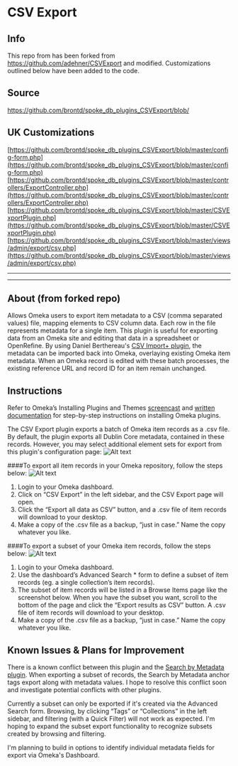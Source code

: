 # CSV Export

## Info

This repo from has been forked from https://github.com/adehner/CSVExport and modified. Customizations outlined below have been added to the code.

## Source

https://github.com/brontd/spoke_db_plugins_CSVExport/blob/

## UK Customizations

[https://github.com/brontd/spoke_db_plugins_CSVExport/blob/master/config-form.php](https://github.com/brontd/spoke_db_plugins_CSVExport/blob/master/config-form.php)
[https://github.com/brontd/spoke_db_plugins_CSVExport/blob/master/controllers/ExportController.php](https://github.com/brontd/spoke_db_plugins_CSVExport/blob/master/controllers/ExportController.php)
[https://github.com/brontd/spoke_db_plugins_CSVExport/blob/master/CSVExportPlugin.php](https://github.com/brontd/spoke_db_plugins_CSVExport/blob/master/CSVExportPlugin.php)
[https://github.com/brontd/spoke_db_plugins_CSVExport/blob/master/views/admin/export/csv.php](https://github.com/brontd/spoke_db_plugins_CSVExport/blob/master/views/admin/export/csv.php)

--- 

---

## About (from forked repo)
Allows Omeka users to export item metadata to a CSV (comma separated values) file, mapping elements to CSV column data. Each row in the file represents metadata for a single item. This plugin is useful for exporting data from an Omeka site and editing that data in a spreadsheet or OpenRefine. By using Daniel Berthereau's <a href="https://github.com/Daniel-KM/CsvImportPlus">CSV Import+ plugin</a>, the metadata can be imported back into Omeka, overlaying existing Omeka item metadata. When an Omeka record is edited with these batch processes, the existing reference URL and record ID for an item remain unchanged.

## Instructions
Refer to Omeka’s Installing Plugins and Themes <a href="https://vimeo.com/153819886">screencast</a> and <a href="http://omeka.org/codex/Managing_Plugins_2.0">written documentation</a> for step-by-step instructions on installing Omeka plugins.

The CSV Export plugin exports a batch of Omeka item records as a .csv file. By default, the plugin exports all Dublin Core metadata, contained in these records. However, you may select additional element sets for export from this plugin's configuration page:
![Alt text](/Screen%20Shot%202017-12-29%20at%205.20.48%20PM.png?raw=true)

####To export all item records in your Omeka repository, follow the steps below:
![Alt text](/Screen%20Shot%202017-03-08%20at%204.27.16%20PM.png?raw=true)

1. Login to your Omeka dashboard.
2. Click on “CSV Export” in the left sidebar, and the CSV Export page will open.
3. Click the “Export all data as CSV” button, and a .csv file of item records will download to your desktop.
4. Make a copy of the .csv file as a backup, “just in case.” Name the copy whatever you like.

####To export a subset of your Omeka item records, follow the steps below:
![Alt text](/Screen%20Shot%202017-03-08%20at%204.37.19%20PM.png?raw=true)

1. Login to your Omeka dashboard.
2. Use the dashboard’s Advanced Search * form to define a subset of item records (eg. a single collection’s item records).
3. The subset of item records will be listed in a Browse Items page like the screenshot below. When you have the subset you want, scroll to the bottom of the page and click the “Export results as CSV” button. A .csv file of item records will download to your desktop.
4. Make a copy of the .csv file as a backup, “just in case.” Name the copy whatever you like.

## Known Issues & Plans for Improvement
There is a known conflict between this plugin and the <a href="http://omeka.org/codex/Plugins/SearchByMetadata">Search by Metadata plugin</a>. When exporting a subset of records, the Search by Metadata anchor tags export along with metadata values. I hope to resolve this conflict soon and investigate potential conflicts with other plugins.

Currently a subset can only be exported if it's created via the Advanced Search form. Browsing, by clicking “Tags” or “Collections” in the left sidebar, and filtering (with a Quick Filter) will not work as expected. I'm hoping to expand the subset export functionality to recognize subsets created by browsing and filtering.

I'm planning to build in options to identify individual metadata fields for export via Omeka's Dashboard.

